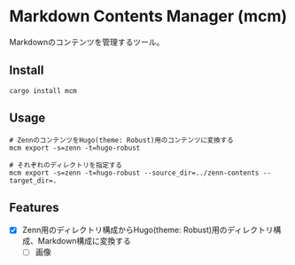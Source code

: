 
# Markdown Contents Manager (mcm)

Markdownのコンテンツを管理するツール。

## Install

```shell
cargo install mcm
```

## Usage

```shell
# ZennのコンテンツをHugo(theme: Robust)用のコンテンツに変換する
mcm export -s=zenn -t=hugo-robust

# それぞれのディレクトリを指定する
mcm export -s=zenn -t=hugo-robust --source_dir=../zenn-contents --target_dir=.
```

## Features
- [x] Zenn用のディレクトリ構成からHugo(theme: Robust)用のディレクトリ構成、Markdown構成に変換する
    - [ ] 画像
